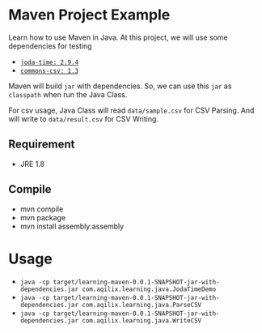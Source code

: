 Maven Project Example
==================

Learn how to use Maven in Java. At this project, we will use some dependencies for testing 

* [`joda-time: 2.9.4`](http://search.maven.org/#artifactdetails%7Cjoda-time%7Cjoda-time%7C2.9.4%7Cjar)
* [`commons-csv: 1.3`](http://search.maven.org/#artifactdetails%7Corg.apache.commons%7Ccommons-csv%7C1.3%7Cjar)

Maven will build `jar`  with dependencies. So, we can use this `jar` as `classpath` when run the Java Class.

For csv usage, Java Class will read `data/sample.csv` for CSV Parsing. And will write to `data/result.csv` for CSV Writing.

## Requirement
* JRE 1.8

## Compile
* mvn compile
* mvn package
* mvn install assembly:assembly

# Usage
* `java -cp target/learning-maven-0.0.1-SNAPSHOT-jar-with-dependencies.jar com.aqilix.learning.java.JodaTimeDemo`
* `java -cp target/learning-maven-0.0.1-SNAPSHOT-jar-with-dependencies.jar com.aqilix.learning.java.ParseCSV`
* `java -cp target/learning-maven-0.0.1-SNAPSHOT-jar-with-dependencies.jar com.aqilix.learning.java.WriteCSV`
